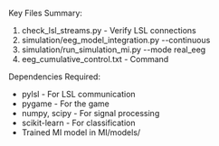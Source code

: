 Key Files Summary:

  1. check_lsl_streams.py - Verify LSL
  connections
  2. simulation/eeg_model_integration.py --continuous
  3. simulation/run_simulation_mi.py --mode real_eeg
  4. eeg_cumulative_control.txt - Command


  Dependencies Required:

  - pylsl - For LSL communication
  - pygame - For the game
  - numpy, scipy - For signal processing
  - scikit-learn - For classification
  - Trained MI model in MI/models/